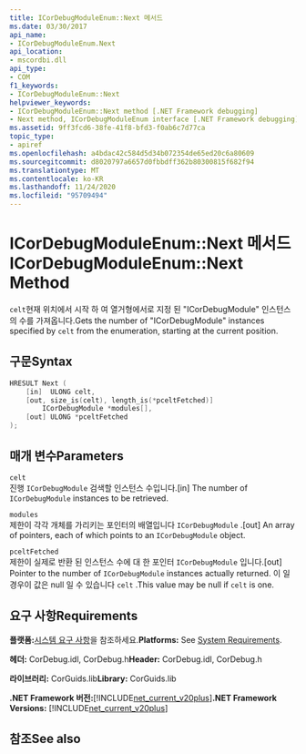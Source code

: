 ```yaml
---
title: ICorDebugModuleEnum::Next 메서드
ms.date: 03/30/2017
api_name:
- ICorDebugModuleEnum.Next
api_location:
- mscordbi.dll
api_type:
- COM
f1_keywords:
- ICorDebugModuleEnum::Next
helpviewer_keywords:
- ICorDebugModuleEnum::Next method [.NET Framework debugging]
- Next method, ICorDebugModuleEnum interface [.NET Framework debugging]
ms.assetid: 9ff3fcd6-38fe-41f8-bfd3-f0ab6c7d77ca
topic_type:
- apiref
ms.openlocfilehash: a4bdac42c584d5d34b072354de65ed20c6a80609
ms.sourcegitcommit: d8020797a6657d0fbbdff362b80300815f682f94
ms.translationtype: MT
ms.contentlocale: ko-KR
ms.lasthandoff: 11/24/2020
ms.locfileid: "95709494"
---
```

# <a name="icordebugmoduleenumnext-method"></a><span data-ttu-id="91101-102">ICorDebugModuleEnum::Next 메서드</span><span class="sxs-lookup"><span data-stu-id="91101-102">ICorDebugModuleEnum::Next Method</span></span>

<span data-ttu-id="91101-103">`celt`현재 위치에서 시작 하 여 열거형에서로 지정 된 "ICorDebugModule" 인스턴스의 수를 가져옵니다.</span><span class="sxs-lookup"><span data-stu-id="91101-103">Gets the number of "ICorDebugModule" instances specified by `celt` from the enumeration, starting at the current position.</span></span>  
  
## <a name="syntax"></a><span data-ttu-id="91101-104">구문</span><span class="sxs-lookup"><span data-stu-id="91101-104">Syntax</span></span>  
  
```cpp  
HRESULT Next (  
    [in]  ULONG celt,  
    [out, size_is(celt), length_is(*pceltFetched)]  
        ICorDebugModule *modules[],  
    [out] ULONG *pceltFetched  
);  
```  
  
## <a name="parameters"></a><span data-ttu-id="91101-105">매개 변수</span><span class="sxs-lookup"><span data-stu-id="91101-105">Parameters</span></span>  

 `celt`  
 <span data-ttu-id="91101-106">진행 `ICorDebugModule` 검색할 인스턴스 수입니다.</span><span class="sxs-lookup"><span data-stu-id="91101-106">[in] The number of `ICorDebugModule` instances to be retrieved.</span></span>  
  
 `modules`  
 <span data-ttu-id="91101-107">제한이 각각 개체를 가리키는 포인터의 배열입니다 `ICorDebugModule` .</span><span class="sxs-lookup"><span data-stu-id="91101-107">[out] An array of pointers, each of which points to an `ICorDebugModule` object.</span></span>  
  
 `pceltFetched`  
 <span data-ttu-id="91101-108">제한이 실제로 반환 된 인스턴스 수에 대 한 포인터 `ICorDebugModule` 입니다.</span><span class="sxs-lookup"><span data-stu-id="91101-108">[out] Pointer to the number of `ICorDebugModule` instances actually returned.</span></span> <span data-ttu-id="91101-109">이 일 경우이 값은 null 일 수 있습니다 `celt` .</span><span class="sxs-lookup"><span data-stu-id="91101-109">This value may be null if `celt` is one.</span></span>  
  
## <a name="requirements"></a><span data-ttu-id="91101-110">요구 사항</span><span class="sxs-lookup"><span data-stu-id="91101-110">Requirements</span></span>  

 <span data-ttu-id="91101-111">**플랫폼:**[시스템 요구 사항](../../get-started/system-requirements.md)을 참조하세요.</span><span class="sxs-lookup"><span data-stu-id="91101-111">**Platforms:** See [System Requirements](../../get-started/system-requirements.md).</span></span>  
  
 <span data-ttu-id="91101-112">**헤더:** CorDebug.idl, CorDebug.h</span><span class="sxs-lookup"><span data-stu-id="91101-112">**Header:** CorDebug.idl, CorDebug.h</span></span>  
  
 <span data-ttu-id="91101-113">**라이브러리:** CorGuids.lib</span><span class="sxs-lookup"><span data-stu-id="91101-113">**Library:** CorGuids.lib</span></span>  
  
 <span data-ttu-id="91101-114">**.NET Framework 버전:**[!INCLUDE[net_current_v20plus](../../../../includes/net-current-v20plus-md.md)]</span><span class="sxs-lookup"><span data-stu-id="91101-114">**.NET Framework Versions:** [!INCLUDE[net_current_v20plus](../../../../includes/net-current-v20plus-md.md)]</span></span>  
  
## <a name="see-also"></a><span data-ttu-id="91101-115">참조</span><span class="sxs-lookup"><span data-stu-id="91101-115">See also</span></span>
